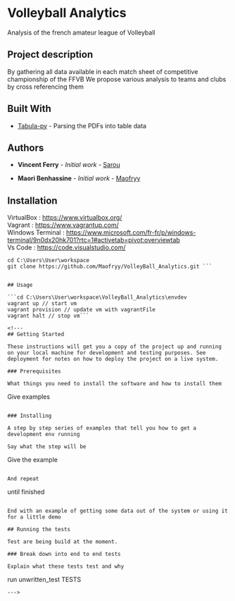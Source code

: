 # Volleyball Analytics

Analysis of the french amateur league of Volleyball

## Project description

By gathering all data available in each match sheet of competitive championship of the FFVB
We propose various analysis to teams and clubs by cross referencing them

## Built With

* [Tabula-py](https://pypi.org/project/tabula-py/) - Parsing the PDFs into table data

## Authors

* **Vincent Ferry** - *Initial work* - [Sarou](https://github.com/VincentFerry)

* **Maori Benhassine** - *Initial work* - [Maofryy](https://github.com/Maofryy)

## Installation

VirtualBox : https://www.virtualbox.org/  
Vagrant : https://www.vagrantup.com/  
Windows Terminal : https://www.microsoft.com/fr-fr/p/windows-terminal/9n0dx20hk701?rtc=1#activetab=pivot:overviewtab  
Vs Code : https://code.visualstudio.com/  


```mkdir C:\Users\User\workspace  
cd C:\Users\User\workspace  
git clone https://github.com/Maofryy/VolleyBall_Analytics.git ``` 


## Usage

```cd C:\Users\User\workspace\VolleyBall_Analytics\envdev  
vagrant up // start vm  
vagrant provision // update vm with vagrantFile  
vagrant halt // stop vm```  

<!---
## Getting Started

These instructions will get you a copy of the project up and running on your local machine for development and testing purposes. See deployment for notes on how to deploy the project on a live system.

### Prerequisites

What things you need to install the software and how to install them

```
Give examples
```

### Installing

A step by step series of examples that tell you how to get a development env running

Say what the step will be

```
Give the example
```

And repeat

```
until finished
```

End with an example of getting some data out of the system or using it for a little demo

## Running the tests

Test are being build at the moment.

### Break down into end to end tests

Explain what these tests test and why

```
run unwritten_test TESTS
```
--->
